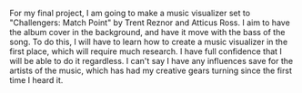 For my final project, I am going to make a music visualizer set to "Challengers: Match Point" by Trent Reznor and Atticus Ross. I aim to have the album cover in the background, and have it move with the bass of the song. To do this, I will have to learn how to create a music visualizer in the first place, which will require much research. I have full confidence that I will be able to do it regardless. I can't say I have any influences save for the artists of the music, which has had my creative gears turning since the first time I heard it.